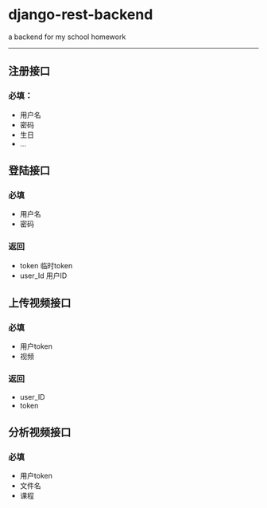 # django-rest-backend

a  backend for my school homework

---

## 注册接口

### 必填：

* 用户名
* 密码
* 生日
* ...

## 登陆接口

### 必填

* 用户名
* 密码

### 返回

* token 临时token
* user_Id 用户ID

## 上传视频接口

### 必填

* 用户token
* 视频

### 返回

* user_ID
* token

## 分析视频接口

### 必填

* 用户token
* 文件名
* 课程

